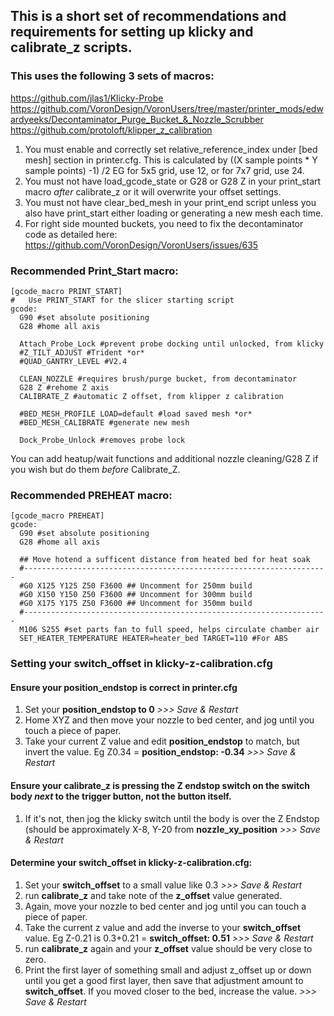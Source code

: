 ## This is a short set of recommendations and requirements for setting up klicky and calibrate_z scripts.

### This uses the following 3 sets of macros: 

https://github.com/jlas1/Klicky-Probe 
https://github.com/VoronDesign/VoronUsers/tree/master/printer_mods/edwardyeeks/Decontaminator_Purge_Bucket_&_Nozzle_Scrubber
https://github.com/protoloft/klipper_z_calibration

1. You must enable and correctly set relative_reference_index under [bed mesh] section in printer.cfg. This is calculated by ((X sample points * Y sample points) -1) /2  EG for 5x5 grid, use 12, or for 7x7 grid, use 24.
2. You must not have load_gcode_state or G28 or G28 Z in your print_start macro *after* calibrate_z or it will overwrite your offset settings.
3. You must not have clear_bed_mesh in your print_end script unless you also have print_start either loading or generating a new mesh each time. 
4. For right side mounted buckets, you need to fix the decontaminator code as detailed here: https://github.com/VoronDesign/VoronUsers/issues/635

### Recommended Print_Start macro:
```
[gcode_macro PRINT_START]
#   Use PRINT_START for the slicer starting script
gcode:
  G90 #set absolute positioning
  G28 #home all axis
  
  Attach_Probe_Lock #prevent probe docking until unlocked, from klicky 
  #Z_TILT_ADJUST #Trident *or* 
  #QUAD_GANTRY_LEVEL #V2.4
  
  CLEAN_NOZZLE #requires brush/purge bucket, from decontaminator
  G28 Z #rehome Z axis 
  CALIBRATE_Z #automatic Z offset, from klipper z calibration  
  
  #BED_MESH_PROFILE LOAD=default #load saved mesh *or*
  #BED_MESH_CALIBRATE #generate new mesh
  
  Dock_Probe_Unlock #removes probe lock
```
 You can add heatup/wait functions and additional nozzle cleaning/G28 Z if you wish but do them *before* Calibrate_Z.  

### Recommended PREHEAT macro:
```
[gcode_macro PREHEAT]
gcode:
  G90 #set absolute positioning
  G28 #home all axis
  
  ## Move hotend a sufficent distance from heated bed for heat soak
  #--------------------------------------------------------------------
  #G0 X125 Y125 Z50 F3600 ## Uncomment for 250mm build
  #G0 X150 Y150 Z50 F3600 ## Uncomment for 300mm build
  #G0 X175 Y175 Z50 F3600 ## Uncomment for 350mm build
  #--------------------------------------------------------------------
  M106 S255 #set parts fan to full speed, helps circulate chamber air
  SET_HEATER_TEMPERATURE HEATER=heater_bed TARGET=110 #For ABS
 ``` 
### Setting your **switch_offset** in **klicky-z-calibration.cfg** 

#### Ensure your **position_endstop** is correct in **printer.cfg**
1. Set your **position_endstop to 0** *>>> Save & Restart* 
2. Home XYZ and then move your nozzle to bed center, and jog until you touch a piece of paper.
3. Take your current Z value and edit **position_endstop** to match, but invert the value.  Eg Z0.34 = **position_endstop: -0.34**  *>>> Save & Restart*

#### Ensure your calibrate_z is pressing the Z endstop switch on the switch body *next* to the trigger button, not the button itself. 
1. If it's not, then jog the klicky switch until the body is over the Z Endstop (should be approximately X-8, Y-20 from **nozzle_xy_position** *>>> Save & Restart*

#### Determine your **switch_offset** in **klicky-z-calibration.cfg**:
1. Set your **switch_offset** to a small value like 0.3 *>>> Save & Restart*
2. run **calibrate_z** and take note of the **z_offset** value generated.  
3. Again, move your nozzle to bed center and jog until you can touch a piece of paper. 
4. Take the current z value and add the inverse to your **switch_offset** value. Eg Z-0.21 is 0.3+0.21 = **switch_offset: 0.51** *>>> Save & Restart*
5. run **calibrate_z** again and your **z_offset** value should be very close to zero. 
6. Print the first layer of something small and adjust z_offset up or down until you get a good first layer, then save that adjustment amount to **switch_offset**. If you moved closer to the bed, increase the value.  *>>> Save & Restart* 
